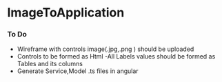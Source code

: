 # ImageToApplication
### To Do
- Wireframe with controls image(.jpg,.png ) should be uploaded 
- Controls to be formed as Html 
-All Labels values should be formed as Tables and its columns
- Generate Service,Model .ts files in angular
